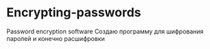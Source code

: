 # Encrypting-passwords
Password encryption software
Создаю программу для шифрования паролей и конечно расшифровки
